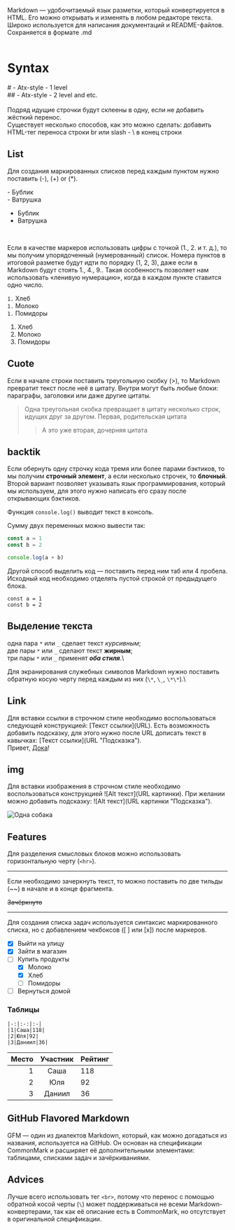 Markdown — удобочитаемый язык разметки, который конвертируется в HTML. Его можно открывать и изменять в любом редакторе текста. Широко используется для написания документаций и README-файлов. Сохраняется в формате .md
<br>
<br>
# Syntax
\# - Atx-style - 1 level 
<br>
\#\# - Atx-style - 2 level and etc.
<br>
<br>
Подряд идущие строчки будут склеены в одну, если не добавить жёсткий перенос.<br>
Существует несколько способов, как это можно сделать: добавить HTML-тег переноса строки br или slash - \\ в конец строки
<br>

## List 
Для создания маркированных списков перед каждым пунктом нужно поставить (-), (+) or (*). 

\- Бублик \
\- Ватрушка 

- Бублик
- Ватрушка
<br>

Если в качестве маркеров использовать цифры c точкой (1., 2. и т. д.), то мы получим упорядоченный (нумерованный) список. Номера пунктов в итоговой разметке будут идти по порядку (1, 2, 3), даже если в Markdown будут стоять 1., 4., 9.. Такая особенность позволяет нам использовать «ленивую нумерацию», когда в каждом пункте ставится одно число.

`1.` Хлеб <br>
`1.` Молоко <br>
`1.` Помидоры
<br>
1. Хлеб
2. Молоко
3. Помидоры

## Cuote
Если в начале строки поставить треугольную скобку (>), то Markdown превратит текст после неё в цитату. Внутри могут быть любые блоки: параграфы, заголовки или даже другие цитаты.

> Одна треугольная скобка превращает в цитату несколько строк, идущих друг за другом.
> Первая, родительская цитата
> > А это уже вторая,
> > дочерняя цитата

## backtik
Eсли обернуть одну строчку кода тремя или более парами бэктиков, то мы получим **строчный элемент**, а если несколько строчек, то **блочный**. Второй вариант позволяет указывать язык программирования, который мы используем, для этого нужно написать его сразу после открывающих бэктиков.

Функция ```console.log()```
выводит текст в консоль.

Сумму двух переменных
можно вывести так:
```javascript
const a = 1
const b = 2

console.log(a + b)
```
Другой способ выделить код — поставить перед ним таб или 4 пробела. Исходный код необходимо отделять пустой строкой от предыдущего блока.

    const a = 1
    const b = 2

## Выделение текста
одна пара `*` или `_` сделает текст *курсивным*;\
две пары `*` или `_` сделают текст **жирным**;\
три пары `*` или `_` применят ***оба стиля***.\

Для экранирования служебных символов Markdown нужно поставить обратную косую черту перед каждым из них (`\*`, `\_`, `\*\*`).\

## Link
Для вставки ссылки в строчном стиле необходимо воспользоваться следующей конструкцией: [Текст ссылки]​(URL). Есть возможность добавить подсказку, для этого нужно после URL дописать текст в кавычках: [Текст ссылки]​(URL "Подсказка").\
Привет, [Дока](https://doka.guide "Энциклопедия про web-dev")!

## img
Для вставки изображения в строчном стиле необходимо воспользоваться конструкцией !⁠[Alt текст]​(URL картинки). При желании можно добавить подсказку: !⁠[Alt текст]​(URL картинки "Подсказка").

![Одна собака](dog.png "Собака смотрит влево")

## Features 
Для разделения смысловых блоков можно использовать горизонтальную черту (`<hr>`). 
<hr>
Если необходимо зачеркнуть текст, то можно поставить по две тильды (~~) в начале и в конце фрагмента.

~~Зачёркнуто~~
<hr>
Для создания списка задач используется синтаксис маркированного списка, но с добавлением чекбоксов ([ ] или [x]) после маркеров.

- [x] Выйти на улицу
- [x] Зайти в магазин
- [ ] Купить продукты
  - [x] Молоко
  - [x] Хлеб
  - [ ] Помидоры
- [ ] Вернуться домой

### Таблицы
```|Место|Участник|Рейтинг|
|-:|:-:|:-|
|1|Саша|118|
|2|Юля|92|
|3|Даниил|36|
```
|Место|Участник|Рейтинг|
|-:|:-:|:-|
|1|Саша|118|
|2|Юля|92|
|3|Даниил|36|

## GitHub Flavored Markdown

GFM — один из диалектов Markdown, который, как можно догадаться из названия, используется на GitHub. Он основан на спецификации CommonMark и расширяет её дополнительными элементами: таблицами, списками задач и зачёркиваниями.

## Advices
Лучше всего использовать тег `<br>`, потому что перенос с помощью обратной косой черты (`\`) может поддерживаться не всеми Markdown-конвертерами, так как её описание есть в CommonMark, но отсутствует в оригинальной спецификации.
